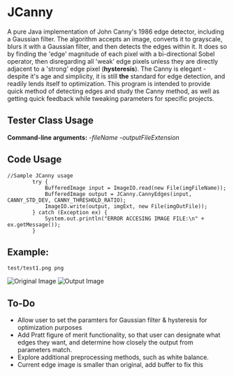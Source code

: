 # JCanny
A pure Java implementation of John Canny's 1986 edge detector, including a Gaussian filter. The algorithm accepts an image, converts it to grayscale, blurs it with a Gaussian filter, and then detects the edges within it. It does so by finding the 'edge' magnitude of each pixel with a bi-directional Sobel operator, then disregarding all 'weak' edge pixels unless they are directly adjacent to a 'strong' edge pixel (**hysteresis**). The Canny is elegant - despite it's age and simplicity, it is still **the** standard for edge detection, and readily lends itself to optimization. This program is intended to provide quick method of detecting edges and study the Canny method, as well as getting quick feedback while tweaking parameters for specific projects.

## Tester Class Usage
**Command-line arguments:** *-fileName* *-outputFileExtension*

## Code Usage
```
//Sample JCanny usage
        try {
            BufferedImage input = ImageIO.read(new File(imgFileName));
            BufferedImage output = JCanny.CannyEdges(input, CANNY_STD_DEV, CANNY_THRESHOLD_RATIO);
            ImageIO.write(output, imgExt, new File(imgOutFile));
        } catch (Exception ex) {
            System.out.println("ERROR ACCESING IMAGE FILE:\n" + ex.getMessage());
        }
```

## Example:
```
test/test1.png png
```
![Original Image](https://github.com/rstreet85/JCanny/blob/master/test/test1.png)
![Output Image](https://github.com/rstreet85/JCanny/blob/master/test/test1_canny.png)

## To-Do
* Allow user to set the paramters for Gaussian filter & hysteresis for optimization purposes
* Add Pratt figure of merit functionality, so that user can designate what edges they want, and determine how closely the output from parameters match.
* Explore additional preprocessing methods, such as white balance.
* Current edge image is smaller than original, add buffer to fix this
